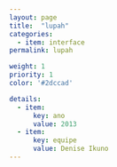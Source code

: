 ```yaml
---
layout: page
title:  "lupah"
categories:
  - item: interface
permalink: lupah

weight: 1
priority: 1
color: '#2dccad'

details:
  - item:
      key: ano
      value: 2013
  - item:
      key: equipe
      value: Denise Ikuno
---
```

